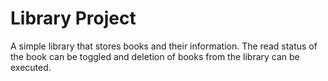 # Library Project

A simple library that stores books and their information. The read status of the book can be toggled and deletion of books from the library can be executed.